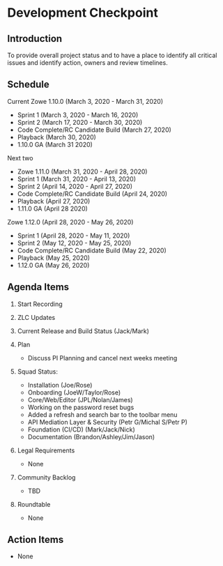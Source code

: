 # Development Checkpoint

Introduction
------------
To provide overall project status and to have a place to identify all critical issues and identify action, owners and review timelines.

Schedule
--------

Current
Zowe 1.10.0 (March 3, 2020 - March 31, 2020)
- Sprint 1 (March 3, 2020 - March 16, 2020)
- Sprint 2 (March 17, 2020 - March 30, 2020)
- Code Complete/RC Candidate Build (March 27, 2020)
- Playback (March 30, 2020)
- 1.10.0 GA (March 31 2020)

Next two
- Zowe 1.11.0 (March 31, 2020 - April 28, 2020)
- Sprint 1 (March 31, 2020 - April 13, 2020)
- Sprint 2 (April 14, 2020 - April 27, 2020)
- Code Complete/RC Candidate Build (April 24, 2020)
- Playback (April 27, 2020)
- 1.11.0 GA (April 28 2020)

Zowe 1.12.0 (April 28, 2020 - May 26, 2020)
- Sprint 1 (April 28, 2020 - May 11, 2020)
- Sprint 2 (May 12, 2020 - May 25, 2020)
- Code Complete/RC Candidate Build (May 22, 2020)
- Playback (May 25, 2020)
- 1.12.0 GA (May 26, 2020)

Agenda Items
------------
1. Start Recording
2. ZLC Updates
3. Current Release and Build Status (Jack/Mark)
4. Plan
     - Discuss PI Planning and cancel next weeks meeting
5. Squad Status:
    - Installation (Joe/Rose)
    - Onboarding (JoeW/Taylor/Rose)
    - Core/Web/Editor (JPL/Nolan/James)
     - Working on the password reset bugs 
     - Added a refresh and search bar to the toolbar menu
    - API Mediation Layer & Security (Petr G/Michal S/Petr P)
    - Foundation (CI/CD) (Mark/Jack/Nick)
    - Documentation (Brandon/Ashley/Jim/Jason)

6. Legal Requirements
    - None

7. Community Backlog
    - TBD
8. Roundtable
    - None

Action Items
------------
- None
